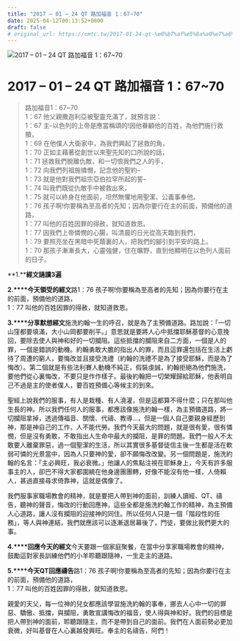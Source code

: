 ```yaml
---
title: "2017 – 01 – 24 QT 路加福音 1：67~70"
date: 2025-04-12T00:13:52+0800
draft: false
# original_url: https://cmtc.tw/2017-01-24-qt-%e8%b7%af%e5%8a%a0%e7%a6%8f%e9%9f%b31%ef%bc%9a6770
---
```


![2017 – 01 – 24 QT 路加福音 1：67~70](/images/qt.jpg   "2017 – 01 – 24 QT 路加福音 1：67~70")

# 2017 – 01 – 24 QT 路加福音 1：67~70

> 路加福音1：67~70  
> 1：67 他父親撒迦利亞被聖靈充滿了，就預言說：  
> 1：67 主–以色列的上帝是應當稱頌的!因他眷顧他的百姓，為他們施行救贖，  
> 1：69 在他僕人大衛家中，為我們興起了拯救的角，  
> 1：70 正如主藉著從創世以來聖先知的口所說的話，  
> 1：71 拯救我們脫離仇敵，和一切恨我們之人的手，  
> 1：72 向我們列祖施憐憫，記念他的聖約–  
> 1：73 就是他對我們祖宗亞伯拉罕所起的誓–  
> 1：74 叫我們既從仇敵手中被救出來，  
> 1：75 就可以終身在他面前，坦然無懼地用聖潔、公義事奉他。  
> 1：76 孩子啊!你要稱為至高者的先知；因為你要行在主的前面，預備他的道路，  
> 1：77 叫他的百姓因罪的得赦，就知道救恩。  
> 1：77 因我們上帝憐憫的心腸，叫清晨的日光從高天臨到我們，  
> 1：79 要照亮坐在黑暗中死蔭裏的人，把我們的腳引到平安的路上。  
> 1：70 那孩子漸漸長大，心靈強健，住在曠野，直到他顯明在以色列人面前的日子。

**1.****經文誦讀3遍**

**2.****今天領受的經文**路1：76 孩子啊!你要稱為至高者的先知；因為你要行在主的前面，預備他的道路，  
1：77 叫他的百姓因罪的得赦，就知道救恩。

**3.****分享默想經文**施洗約翰一生的呼召，就是為了主預備道路。路加說：「一切山窪都要填滿，大小山岡都要削平。」意思就是要將人心中抵擋耶穌基督的心意挽回，要除去使人與神和好的一切攔阻。這些抵擋的攔阻來自二方面，一個是人的罪，一個是錯誤的動機。約翰勇敢大膽的指出人的罪，而且這罪還包括在生活上虧待了周遭的窮人，要悔改並且接受洗禮（約翰的洗禮不是為了接受耶穌，而是為了悔改）。第二個就是有些法利賽人動機不純正，假裝虔誠，約翰拒絕為他們施洗，要他們從心裏悔改，不要只是作作樣子。最後約翰把一切榮耀歸給耶穌，他表明自己不過是主的使者僕人，要百姓預備心等候主的到來。

聖經上說我們的服事，有人是栽種、有人澆灌，但是這都算不得什麼；只在那叫他生長的神。所以我們任何人的服事，都應該像施洗約翰一樣，為主預備道路，將一切攔阻拿掉，透過傳福音、關懷、代禱、教導…，但是一個人自己要親身經歷到神，那是神自己的工作，人不能代勞。我們今天最大的問題，就是很有愛，很有憐憫，但是沒有勇敢，不敢指出人生命中最大的攔阻，是罪的問題。我們一般人不太敢要人離棄罪惡，過一個聖潔的生活，所以其實很多基督徒信主後一生都是活在軟弱可憐的光景當中，因為人只要神的愛，卻不願悔改改變。另一個問題是，施洗約翰的名言：「主必興旺，我必衰微。」他讓人的焦點注視在耶穌身上，今天有許多服事主的人，卻巴不得大家都圍繞在他身邊團團轉，好像不能沒有他一樣，人倚賴人，甚過直接尋求倚靠神，這就是偶像了。

我們服事家職場教會的精神，就是要把人帶到神的面前，訓練人讀經、QT、禱告，聽神的聲音，悔改的行動回應神，這些全都是施洗約翰工作的精神，為主預備人心道路，讓人沒有攔阻的迎接神的同住。所以任何人只是一個「階段性的任務」，等人與神連結，我們就應該可以逐漸退居幕後了，門徒，要做比我們更大的事。

**4.****回應今天的經文**今天要跟一個家庭聚餐，在當中分享家職場教會的精神，鼓勵這對家長訓練他們的小羊聆聽跟隨神，一生走主的道路。

**5.****今天QT回應禱告**路1：76 孩子啊!你要稱為至高者的先知；因為你要行在主的前面，預備他的道路，  
1：77 叫他的百姓因罪的得赦，就知道救恩。

親愛的天父，每一位神的兒女都應該學習施洗約翰的事奉，挪去人心中一切的罪惡、驕傲、抵擋，與攔阻，勇敢宣講悔改的福音，使人得與神和好。我們的目標是把人帶到神的面前，聆聽跟隨主，而不是帶到自己的面前。我們在人面前勢必更加衰微，好叫基督在人心裏越發興旺。奉主的名禱告，阿們！